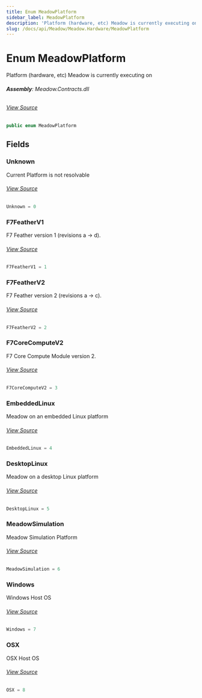 ```yaml
---
title: Enum MeadowPlatform
sidebar_label: MeadowPlatform
description: 'Platform (hardware, etc) Meadow is currently executing on'
slug: /docs/api/Meadow/Meadow.Hardware/MeadowPlatform
---
```

# Enum MeadowPlatform
Platform (hardware, etc) Meadow is currently executing on

###### **Assembly**: Meadow.Contracts.dll
###### [View Source](https://github.com/WildernessLabs/Meadow.Contracts.git/blob/develop/Source/Meadow.Contracts/Hardware/MeadowPlatform.cs#L6)
```csharp title="Declaration"
public enum MeadowPlatform
```
## Fields
### Unknown
Current Platform is not resolvable
###### [View Source](https://github.com/WildernessLabs/Meadow.Contracts.git/blob/develop/Source/Meadow.Contracts/Hardware/MeadowPlatform.cs#L11)
```csharp title="Declaration"
Unknown = 0
```
### F7FeatherV1
F7 Feather version 1 (revisions a -&gt; d).
###### [View Source](https://github.com/WildernessLabs/Meadow.Contracts.git/blob/develop/Source/Meadow.Contracts/Hardware/MeadowPlatform.cs#L16)
```csharp title="Declaration"
F7FeatherV1 = 1
```
### F7FeatherV2
F7 Feather version 2 (revisions a -&gt; c).
###### [View Source](https://github.com/WildernessLabs/Meadow.Contracts.git/blob/develop/Source/Meadow.Contracts/Hardware/MeadowPlatform.cs#L21)
```csharp title="Declaration"
F7FeatherV2 = 2
```
### F7CoreComputeV2
F7 Core Compute Module version 2.
###### [View Source](https://github.com/WildernessLabs/Meadow.Contracts.git/blob/develop/Source/Meadow.Contracts/Hardware/MeadowPlatform.cs#L26)
```csharp title="Declaration"
F7CoreComputeV2 = 3
```
### EmbeddedLinux
Meadow on an embedded Linux platform
###### [View Source](https://github.com/WildernessLabs/Meadow.Contracts.git/blob/develop/Source/Meadow.Contracts/Hardware/MeadowPlatform.cs#L31)
```csharp title="Declaration"
EmbeddedLinux = 4
```
### DesktopLinux
Meadow on a desktop Linux platform
###### [View Source](https://github.com/WildernessLabs/Meadow.Contracts.git/blob/develop/Source/Meadow.Contracts/Hardware/MeadowPlatform.cs#L36)
```csharp title="Declaration"
DesktopLinux = 5
```
### MeadowSimulation
Meadow Simulation Platform
###### [View Source](https://github.com/WildernessLabs/Meadow.Contracts.git/blob/develop/Source/Meadow.Contracts/Hardware/MeadowPlatform.cs#L41)
```csharp title="Declaration"
MeadowSimulation = 6
```
### Windows
Windows Host OS
###### [View Source](https://github.com/WildernessLabs/Meadow.Contracts.git/blob/develop/Source/Meadow.Contracts/Hardware/MeadowPlatform.cs#L46)
```csharp title="Declaration"
Windows = 7
```
### OSX
OSX Host OS
###### [View Source](https://github.com/WildernessLabs/Meadow.Contracts.git/blob/develop/Source/Meadow.Contracts/Hardware/MeadowPlatform.cs#L51)
```csharp title="Declaration"
OSX = 8
```
